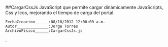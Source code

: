 
##CargarCssJs
JavaScript que permite cargar dinámicamente JavaScripts, Css y Icos, mejorando el tiempo de carga del portal.

	FechaCreacion______:08/10/2012 12:00:00 a.m.
	Autor______________:Jorge Torres
	ArchivoFisico______:CargarCssJs.js



.
